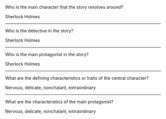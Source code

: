 Who is the main character that the story revolves around?

Sherlock Holmes

---

Who is the detective in the story?

Sherlock Holmes

---

Who is the main protagonist in the story?

Sherlock Holmes

---

What are the defining characteristics or traits of the central character?

Nervous, delicate, nonchalant, extraordinary

---

What are the characteristics of the main protagonist?

Nervous, delicate, nonchalant, extraordinary
